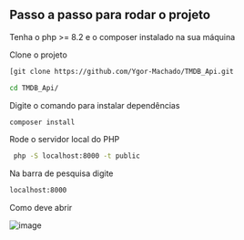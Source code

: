 ## Passo a passo para rodar o projeto
Tenha o php >= 8.2 e o composer instalado na sua máquina

Clone o projeto
```sh
[git clone https://github.com/Ygor-Machado/TMDB_Api.git
```
```sh
cd TMDB_Api/
```

Digite o comando para instalar dependências
```sh
composer install
```

Rode o servidor local do PHP
```sh
 php -S localhost:8000 -t public
 ```
Na barra de pesquisa digite 
```sh
localhost:8000
```

 Como deve abrir 

![image](https://github.com/Ygor-Machado/TMDB_Api/assets/122539028/041f29f2-00a9-4204-a1a3-341acbaddf04)
